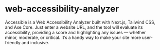 # web-accessibility-analyzer
Accessible is a Web Accessibility Analyzer built with Next.js, Tailwind CSS, and Axe Core. Just enter a website URL, and the tool will evaluate its accessibility, providing a score and highlighting any issues — whether minor, moderate, or critical. It’s a handy way to make your site more user-friendly and inclusive.
